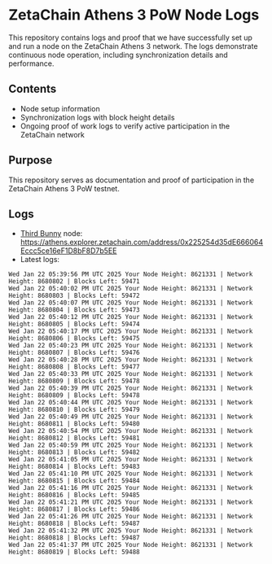 # ZetaChain Athens 3 PoW Node Logs
This repository contains logs and proof that we have successfully set up and run a node on the ZetaChain Athens 3 network. The logs demonstrate continuous node operation, including synchronization details and performance.

## Contents
- Node setup information
- Synchronization logs with block height details
- Ongoing proof of work logs to verify active participation in the ZetaChain network

## Purpose
This repository serves as documentation and proof of participation in the ZetaChain Athens 3 PoW testnet.

## Logs

- [Third Bunny](https://thirdbunny.xyz/) node: https://athens.explorer.zetachain.com/address/0x225254d35dE666064Eccc5ce16eF1D8bF8D7b5EE
- Latest logs:
```
Wed Jan 22 05:39:56 PM UTC 2025 Your Node Height: 8621331 | Network Height: 8680802 | Blocks Left: 59471
Wed Jan 22 05:40:02 PM UTC 2025 Your Node Height: 8621331 | Network Height: 8680803 | Blocks Left: 59472
Wed Jan 22 05:40:07 PM UTC 2025 Your Node Height: 8621331 | Network Height: 8680804 | Blocks Left: 59473
Wed Jan 22 05:40:12 PM UTC 2025 Your Node Height: 8621331 | Network Height: 8680805 | Blocks Left: 59474
Wed Jan 22 05:40:17 PM UTC 2025 Your Node Height: 8621331 | Network Height: 8680806 | Blocks Left: 59475
Wed Jan 22 05:40:23 PM UTC 2025 Your Node Height: 8621331 | Network Height: 8680807 | Blocks Left: 59476
Wed Jan 22 05:40:28 PM UTC 2025 Your Node Height: 8621331 | Network Height: 8680808 | Blocks Left: 59477
Wed Jan 22 05:40:33 PM UTC 2025 Your Node Height: 8621331 | Network Height: 8680809 | Blocks Left: 59478
Wed Jan 22 05:40:39 PM UTC 2025 Your Node Height: 8621331 | Network Height: 8680809 | Blocks Left: 59478
Wed Jan 22 05:40:44 PM UTC 2025 Your Node Height: 8621331 | Network Height: 8680810 | Blocks Left: 59479
Wed Jan 22 05:40:49 PM UTC 2025 Your Node Height: 8621331 | Network Height: 8680811 | Blocks Left: 59480
Wed Jan 22 05:40:54 PM UTC 2025 Your Node Height: 8621331 | Network Height: 8680812 | Blocks Left: 59481
Wed Jan 22 05:40:59 PM UTC 2025 Your Node Height: 8621331 | Network Height: 8680813 | Blocks Left: 59482
Wed Jan 22 05:41:05 PM UTC 2025 Your Node Height: 8621331 | Network Height: 8680814 | Blocks Left: 59483
Wed Jan 22 05:41:10 PM UTC 2025 Your Node Height: 8621331 | Network Height: 8680815 | Blocks Left: 59484
Wed Jan 22 05:41:16 PM UTC 2025 Your Node Height: 8621331 | Network Height: 8680816 | Blocks Left: 59485
Wed Jan 22 05:41:21 PM UTC 2025 Your Node Height: 8621331 | Network Height: 8680817 | Blocks Left: 59486
Wed Jan 22 05:41:26 PM UTC 2025 Your Node Height: 8621331 | Network Height: 8680818 | Blocks Left: 59487
Wed Jan 22 05:41:32 PM UTC 2025 Your Node Height: 8621331 | Network Height: 8680818 | Blocks Left: 59487
Wed Jan 22 05:41:37 PM UTC 2025 Your Node Height: 8621331 | Network Height: 8680819 | Blocks Left: 59488
```
